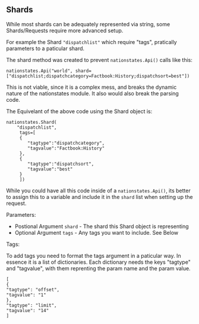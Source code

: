 Shards
---

While most shards can be adequately represented via string, some Shards/Requests require more advanced setup. 

For example the Shard `"dispatchlist"` which require "tags", pratically parameters to a paticular shard.

The shard method was created to prevent `nationstates.Api()` calls like this:

    nationstates.Api("world", shard=["dispatchlist;dispatchcategory=Factbook:History;dispatchsort=best"])


This is not viable, since it is a complex mess, and breaks the dynamic nature of the nationstates module. It also would also break the parsing code.

The Equivelant of the above code using the Shard object is:
    
    nationstates.Shard(
        "dispatchlist", 
         tags=[
         {
            "tagtype":"dispatchcategory",
            "tagvalue":"Factbook:History"
         },
         {
            "tagtype":"dispatchsort",
            "tagvalue":"best"
         }
         ])



While you could have all this code inside of a `nationstates.Api()`, its better to assign this to a variable and include it in the `shard` list when setting up the request.


Parameters:

* Postional Argument `shard` - The shard this Shard object is representing
* Optional Argument `tags` - Any tags you want to include. See Below


Tags:

To add tags you need to format the tags argument in a paticular way. In essence it is a list of dictionaries. Each dictionary needs the keys "tagtype" and "tagvalue", with them reprenting the param name and the param value.

    [
    {
    "tagtype": "offset",
    "tagvalue": "1"
    },
    "tagtype": "limit",
    "tagvalue": "14"
    ]
